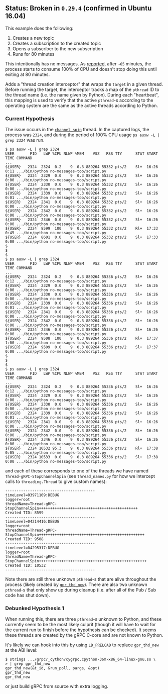 ## Status: Broken in `0.29.4` (confirmed in Ubuntu 16.04)

This example does the following:

1. Creates a new topic
1. Creates a subscription to the created topic
1. Opens a subscriber to the new subscription
1. Runs for 80 minutes

This intentionally has no messages. As [reported][1], after `~65`
minutes, the process starts to consume 100% of CPU and doesn't
stop doing this until exiting at 80 minutes.

Adds a "thread creation interceptor" that wraps the `target` in a given
thread. Before running the target, the interceptor tracks a map of the
`pthread` ID to the thread name (i.e. the name given by Python). During each
"heartbeat", this mapping is used to verify that the active `pthread`-s
according to the operating system are the same as the active threads
according to Python.


### Current Hypothesis

The issue occurs in the [`channel_spin`][3] thread. In the
captured logs, the process was `2324`, and during the period of
100% CPU usage `ps auxw -L | grep 2324` was run.

```
$ ps auxw -L | grep 2324
USER       PID   LWP %CPU NLWP %MEM    VSZ   RSS TTY      STAT START   TIME COMMAND
...
${USER}   2324  2324  0.2    9  0.3 889264 55332 pts/2    Sl+  16:26   0:11 .../bin/python no-messages-too/script.py
${USER}   2324  2329  0.0    9  0.3 889264 55332 pts/2    Sl+  16:26   0:00 .../bin/python no-messages-too/script.py
${USER}   2324  2330  0.0    9  0.3 889264 55332 pts/2    Sl+  16:26   0:00 .../bin/python no-messages-too/script.py
${USER}   2324  2339  0.0    9  0.3 889264 55332 pts/2    Sl+  16:26   0:01 .../bin/python no-messages-too/script.py
${USER}   2324  2341  0.0    9  0.3 889264 55332 pts/2    Sl+  16:26   0:00 .../bin/python no-messages-too/script.py
${USER}   2324  2342  0.0    9  0.3 889264 55332 pts/2    Sl+  16:26   0:00 .../bin/python no-messages-too/script.py
${USER}   2324  2346  0.0    9  0.3 889264 55332 pts/2    Sl+  16:26   0:00 .../bin/python no-messages-too/script.py
${USER}   2324  8599  100    9  0.3 889264 55332 pts/2    Rl+  17:33   0:45 .../bin/python no-messages-too/script.py
${USER}   2324  8601  0.0    9  0.3 889264 55332 pts/2    Sl+  17:33   0:00 .../bin/python no-messages-too/script.py
$
$
$
$ ps auxw -L | grep 2324
USER       PID   LWP %CPU NLWP %MEM    VSZ   RSS TTY      STAT START   TIME COMMAND
...
${USER}   2324  2324  0.2    9  0.3 889264 55336 pts/2    Sl+  16:26   0:12 .../bin/python no-messages-too/script.py
${USER}   2324  2329  0.0    9  0.3 889264 55336 pts/2    Sl+  16:26   0:00 .../bin/python no-messages-too/script.py
${USER}   2324  2330  0.0    9  0.3 889264 55336 pts/2    Sl+  16:26   0:00 .../bin/python no-messages-too/script.py
${USER}   2324  2339  0.0    9  0.3 889264 55336 pts/2    Sl+  16:26   0:01 .../bin/python no-messages-too/script.py
${USER}   2324  2341  0.0    9  0.3 889264 55336 pts/2    Sl+  16:26   0:00 .../bin/python no-messages-too/script.py
${USER}   2324  2342  0.0    9  0.3 889264 55336 pts/2    Sl+  16:26   0:00 .../bin/python no-messages-too/script.py
${USER}   2324  2346  0.0    9  0.3 889264 55336 pts/2    Sl+  16:26   0:00 .../bin/python no-messages-too/script.py
${USER}   2324  9508  100    9  0.3 889264 55336 pts/2    Rl+  17:37   1:00 .../bin/python no-messages-too/script.py
${USER}   2324  9509  0.0    9  0.3 889264 55336 pts/2    Sl+  17:37   0:00 .../bin/python no-messages-too/script.py
$
$
$
$ ps auxw -L | grep 2324
USER       PID   LWP %CPU NLWP %MEM    VSZ   RSS TTY      STAT START   TIME COMMAND
...
${USER}   2324  2324  0.2    9  0.3 889264 55336 pts/2    Sl+  16:26   0:12 .../bin/python no-messages-too/script.py
${USER}   2324  2329  0.0    9  0.3 889264 55336 pts/2    Sl+  16:26   0:00 .../bin/python no-messages-too/script.py
${USER}   2324  2330  0.0    9  0.3 889264 55336 pts/2    Sl+  16:26   0:00 .../bin/python no-messages-too/script.py
${USER}   2324  2339  0.0    9  0.3 889264 55336 pts/2    Sl+  16:26   0:01 .../bin/python no-messages-too/script.py
${USER}   2324  2341  0.0    9  0.3 889264 55336 pts/2    Sl+  16:26   0:00 .../bin/python no-messages-too/script.py
${USER}   2324  2342  0.0    9  0.3 889264 55336 pts/2    Sl+  16:26   0:00 .../bin/python no-messages-too/script.py
${USER}   2324  2346  0.0    9  0.3 889264 55336 pts/2    Sl+  16:26   0:00 .../bin/python no-messages-too/script.py
${USER}   2324 10532 95.3    9  0.3 889264 55336 pts/2    Rl+  17:38   0:05 .../bin/python no-messages-too/script.py
${USER}   2324 10533  0.0    9  0.3 889264 55336 pts/2    Sl+  17:38   0:00 .../bin/python no-messages-too/script.py
```

and each of these corresponds to one of the threads we have named
`Thread-gRPC-StopChannelSpin` (see `thread_names.py` for how we intercept
calls to `threading.Thread` to give custom names):

```
----------------------------------------
timeLevel=03971109:DEBUG
logger=root
threadName=Thread-gRPC-StopChannelSpin++++++++++++++++++++++++++++++++++++++++++++
Created TID: 8599
----------------------------------------
timeLevel=04214416:DEBUG
logger=root
threadName=Thread-gRPC-StopChannelSpin+++++++++++++++++++++++++++++++++++++++++++++++
Created TID: 9508
----------------------------------------
timeLevel=04295317:DEBUG
logger=root
threadName=Thread-gRPC-StopChannelSpin++++++++++++++++++++++++++++++++++++++++++++++++
Created TID: 10532
----------------------------------------
```

Note there are still three unknown `pthread`-s that are alive throughout
the process (likely created by [`gpr_thd_new`][4]). There are also
two unknown `pthread`-s that only show up during cleanup (i.e. after all
of the Pub / Sub code has shut down).

### Debunked Hypothesis 1

When running this, there are three `pthread`-s unknown to Python, and
these currently seem to be the most likely culprit (though it will have
to wait for the current run to finish before the hypothesis can be
checked). It seems these threads are created by the gRPC C-core and are
not known to Python.

It's likely we can hook into this by [using `LD_PRELOAD`][2] to replace
`gpr_thd_new` at the ABI level:

```
$ strings .../grpc/_cython/cygrpc.cpython-36m-x86_64-linux-gnu.so \
> | grep gpr_thd_new
gpr_thd_new(&t_id, &run_poll, pargs, &opt)
gpr_thd_new
gpr_thd_new
```

or just build gRPC from source with extra logging.

[1]: https://github.com/GoogleCloudPlatform/google-cloud-python/issues/4563
[2]: https://rafalcieslak.wordpress.com/2013/04/02/dynamic-linker-tricks-using-ld_preload-to-cheat-inject-features-and-investigate-programs/
[3]: https://github.com/grpc/grpc/blob/v1.8.0/src/python/grpcio/grpc/_channel.py#L710-L711
[4]: https://github.com/grpc/grpc/blob/v1.8.0/src/core/lib/support/thd_posix.cc#L58

